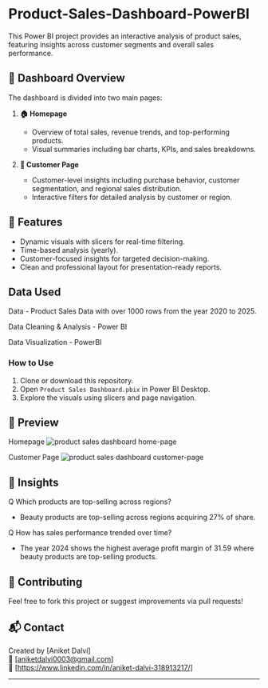 # Product-Sales-Dashboard-PowerBI

This Power BI project provides an interactive analysis of product sales, featuring insights across customer segments and overall sales performance.

## 📁 Dashboard Overview

The dashboard is divided into two main pages:

1. **🏠 Homepage**
   - Overview of total sales, revenue trends, and top-performing products.
   - Visual summaries including bar charts, KPIs, and sales breakdowns.

2. **👥 Customer Page**
   - Customer-level insights including purchase behavior, customer segmentation, and regional sales distribution.
   - Interactive filters for detailed analysis by customer or region.

## 🔧 Features

- Dynamic visuals with slicers for real-time filtering.
- Time-based analysis (yearly).
- Customer-focused insights for targeted decision-making.
- Clean and professional layout for presentation-ready reports.

## Data Used
Data - Product Sales Data with over 1000 rows from the year 2020 to 2025.

Data Cleaning & Analysis - Power BI

Data Visualization - PowerBI

### How to Use
1. Clone or download this repository.
2. Open `Product Sales Dashboard.pbix` in Power BI Desktop.
3. Explore the visuals using slicers and page navigation.

## 📸 Preview

Homepage
![product sales dashboard home-page](https://github.com/user-attachments/assets/f0a256e1-ef75-4dba-bd1e-f688826b04b8)

Customer Page
![product sales dashboard customer-page](https://github.com/user-attachments/assets/9c85f4d2-0d73-4bb7-a712-f0a35dfddf8c)

## 🧠 Insights

Q Which products are top-selling across regions?

   - Beauty products are top-selling across regions acquiring 27% of share.
        
Q How has sales performance trended over time?

   - The year 2024 shows the highest average profit margin of 31.59 where beauty products are top-selling products.

## 🤝 Contributing

Feel free to fork this project or suggest improvements via pull requests!

## 📬 Contact

Created by [Aniket Dalvi]  
📧 [aniketdalvi0003@gmail.com]  
🔗 [https://www.linkedin.com/in/aniket-dalvi-318913217/]

---
